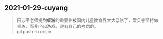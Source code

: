 ##  2021-01-29-ouyang  

> 阳志平老师提到**桌游**的重要性被国内儿童教育界大大低估了，爱贝睿坚持做桌游，而非iPad游戏，是有自己的考虑的。  
> git push -u origin